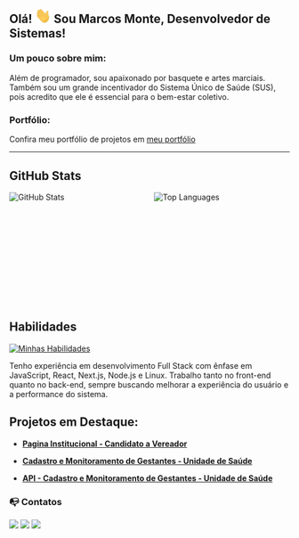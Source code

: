 ## Olá! <img src="./assets/Hi.gif" alt="hi" width="29px"> Sou Marcos Monte, Desenvolvedor de Sistemas! 

### Um pouco sobre mim:
Além de programador, sou apaixonado por basquete e artes marciais. Também sou um grande incentivador do Sistema Único de Saúde (SUS), pois acredito que ele é essencial para o bem-estar coletivo.

### Portfólio:
Confira meu portfólio de projetos em <a href="https://portifolio-marcosmontes-projects.vercel.app/" target="_blank">meu portfólio</a>

---

## GitHub Stats

<div style="display: flex; justify-content: center; align-items: stretch; gap: 1rem;">
  <img src="https://github-readme-stats.vercel.app/api?username=marcos-monte&custom_title=Github+Stats&bg_color=113&hide_border=true&show_icons=true&text_color=667799&title_color=388286&icon_color=388286" alt="GitHub Stats" style="width: 49%; height: 200px;" />
  
  <img src="https://github-readme-stats.vercel.app/api/top-langs/?username=Marcos-Monte&theme=vue-dark&show_icons=true&hide_border=true&layout=compact" alt="Top Languages" style="width: 49%; height: 200px;" />
</div>


## Habilidades

[![Minhas Habilidades](https://skillicons.dev/icons?i=html,css,scss,js,vue,react,next,nodejs,git,github,vercel,vscode,linux)](https://skillicons.dev)

Tenho experiência em desenvolvimento Full Stack com ênfase em JavaScript, React, Next.js, Node.js e Linux. Trabalho tanto no front-end quanto no back-end, sempre buscando melhorar a experiência do usuário e a performance do sistema.

## Projetos em Destaque:

- [**Pagina Institucional - Candidato a Vereador**](https://github.com/Marcos-Monte/thiago-andrade)

- [**Cadastro e Monitoramento de Gestantes - Unidade de Saúde**](https://github.com/Marcos-Monte/cadastro-gestantes)

- [**API - Cadastro e Monitoramento de Gestantes - Unidade de Saúde**](https://github.com/Marcos-Monte/api-cadastro-gestantes)

### 📭 Contatos

<div>
   <a href="mailto:marcos.monte.junior@gmail.com"><img src="https://img.shields.io/badge/Gmail-D14836?style=for-the-badge&logo=gmail&logoColor=white" target="_blank"></a>
   <a href="https://www.linkedin.com/in/montemarcos/" target="_blank"><img src="https://img.shields.io/badge/-LinkedIn-%230077B5?style=for-the-badge&logo=linkedin&logoColor=white" /></a>
   <a href="https://api.whatsapp.com/send?phone=5513996398240" target="_blank"><img src="https://img.shields.io/badge/-WhatsApp-2f7735?style=for-the-badge&logo=Whatsapp&logoColor=white&link=https:https://web.whatsapp.com/" /></a>
   
</div>


<!-- <img src="./assets/snake.svg" alt="snake game" align="center" style="width: 100%" /> --> 
